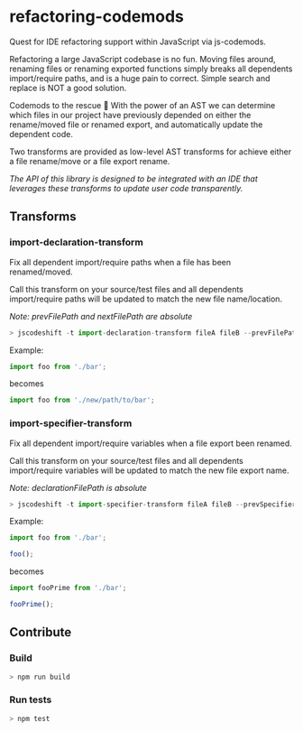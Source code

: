 # refactoring-codemods

Quest for IDE refactoring support within JavaScript via js-codemods.

Refactoring a large JavaScript codebase is no fun. Moving files around, renaming files or renaming exported functions simply breaks all dependents import/require paths, and is a huge pain to correct. Simple search and replace is NOT a good solution.

Codemods to the rescue :rocket: With the power of an AST we can determine which files in our project have previously depended on either the rename/moved file or renamed export, and automatically update the dependent code. 

Two transforms are provided as low-level AST transforms for achieve either a file rename/move or a file export rename.

_The API of this library is designed to be integrated with an IDE that leverages these transforms to update user code transparently._

## Transforms

### import-declaration-transform

Fix all dependent import/require paths when a file has been renamed/moved. 

Call this transform on your source/test files and all dependents import/require paths will be updated to match the new file name/location.

_Note: prevFilePath and nextFilePath are absolute_

```js
> jscodeshift -t import-declaration-transform fileA fileB --prevFilePath=/Users/jurassix/example/bar --nextFilePath=/Users/jurassix/example/new/path/to/bar
```

Example:

```js
import foo from './bar';
```

 becomes

 ```js
import foo from './new/path/to/bar';
 ```

### import-specifier-transform

Fix all dependent import/require variables when a file export been renamed.

Call this transform on your source/test files and all dependents import/require variables will be updated to match the new file export name.

_Note: declarationFilePath is absolute_

```js
> jscodeshift -t import-specifier-transform fileA fileB --prevSpecifier=foo --nextSpecifier=fooPrime --declarationFilePath=/Users/jurassix/example/bar
```

Example:

```js
import foo from './bar';

foo();
```

 becomes

 ```js
import fooPrime from './bar';

fooPrime();
 ```

## Contribute

### Build
```js
> npm run build
```

### Run tests
```js
> npm test
```
